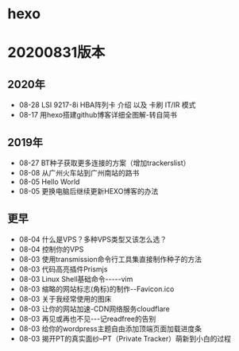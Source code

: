 # hexo

# 20200831版本 #

## 2020年 ##

- 08-28 LSI 9217-8i HBA阵列卡 介绍 以及 卡刷 IT/IR 模式
- 08-17 用hexo搭建github博客详细全图解-转自简书

## 2019年 ##

- 08-27 BT种子获取更多连接的方案（增加trackerslist）
- 08-08 从广州火车站到广州南站的路书
- 08-05 Hello World
- 08-05 更换电脑后继续更新HEXO博客的办法

## 更早 ##

- 08-04 什么是VPS？多种VPS类型又该怎么选？
- 08-04 控制你的VPS
- 08-03 使用transmission命令行工具集直接制作种子的方法
- 08-03 代码高亮插件Prismjs
- 08-03 Linux Shell基础命令-----vim
- 08-03 缩略的网站标志(角标)的制作--Favicon.ico
- 08-03 关于我经常使用的图床
- 08-03 让你的网站加速-CDN网络服务cloudflare
- 08-03 再见或再也不见---记readfree的告别
- 08-03 给你的wordpress主题自由添加顶端页面加载进度条
- 08-03 揭开PT的真实面纱–PT（Private Tracker）萌新到小白的过程

